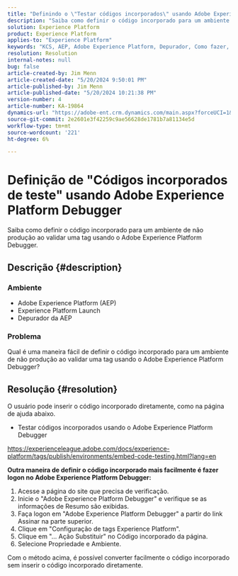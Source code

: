 ```yaml
---
title: "Definindo o \"Testar códigos incorporados\" usando Adobe Experience Platform Debugger"
description: "Saiba como definir o código incorporado para um ambiente de não produção ao validar uma tag usando o Adobe Experience Platform Debugger."
solution: Experience Platform
product: Experience Platform
applies-to: "Experience Platform"
keywords: "KCS, AEP, Adobe Experience Platform, Depurador, Como fazer, Testar códigos incorporados"
resolution: Resolution
internal-notes: null
bug: false
article-created-by: Jim Menn
article-created-date: "5/20/2024 9:50:01 PM"
article-published-by: Jim Menn
article-published-date: "5/20/2024 10:21:38 PM"
version-number: 4
article-number: KA-19864
dynamics-url: "https://adobe-ent.crm.dynamics.com/main.aspx?forceUCI=1&pagetype=entityrecord&etn=knowledgearticle&id=c10827e7-f216-ef11-9f8a-6045bd006268"
source-git-commit: 2e2601e3f42259c9ae56628de1781b7a81134e5d
workflow-type: tm+mt
source-wordcount: '221'
ht-degree: 6%

---
```


# Definição de &quot;Códigos incorporados de teste&quot; usando Adobe Experience Platform Debugger


Saiba como definir o código incorporado para um ambiente de não produção ao validar uma tag usando o Adobe Experience Platform Debugger.

## Descrição {#description}


### <b>Ambiente</b>

- Adobe Experience Platform (AEP)
- Experience Platform Launch
- Depurador da AEP


### <b>Problema</b>

Qual é uma maneira fácil de definir o código incorporado para um ambiente de não produção ao validar uma tag usando o Adobe Experience Platform Debugger?


## Resolução {#resolution}

O usuário pode inserir o código incorporado diretamente, como na página de ajuda abaixo.
- Testar códigos incorporados usando o Adobe Experience Platform Debugger


https://experienceleague.adobe.com/docs/experience-platform/tags/publish/environments/embed-code-testing.html?lang=en

<b>Outra maneira de definir o código incorporado mais facilmente é fazer logon no Adobe Experience Platform Debugger:</b>

1. Acesse a página do site que precisa de verificação.
2. Inicie o &quot;Adobe Experience Platform Debugger&quot; e verifique se as informações de Resumo são exibidas.
3. Faça logon em &quot;Adobe Experience Platform Debugger&quot; a partir do link Assinar na parte superior.
4. Clique em &quot;Configuração de tags Experience Platform&quot;.
5. Clique em &quot;... Ação Substituir&quot; no Código incorporado da página.
6. Selecione Propriedade e Ambiente.


Com o método acima, é possível converter facilmente o código incorporado sem inserir o código incorporado diretamente.
